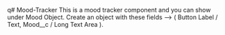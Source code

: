 q# Mood-Tracker
This is a mood tracker component and you can show under Mood Object.
Create an object with these fields --> ( Button Label / Text, Mood__c / Long Text Area ).
